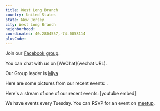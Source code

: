 ```yaml
---
title: West Long Branch
country: United States
state: New Jersey
city: West Long Branch
neighborhood: 
coordinates: 40.2804557,-74.0058114
plusCode:
---
```

Join our [Facebook group](https://www.facebook.com/groups/free.code.camp.monmouth/).

You can chat with us on [WeChat](wechat URL).

Our Group leader is [Miya](freecodecamp.org/miya)

Here are some pictures from our recent events:
![]().

Here's a stream of one of our recent events:
[youtube embed]

We have events every Tuesday. You can RSVP for an event on [meetup](meetupurl).
